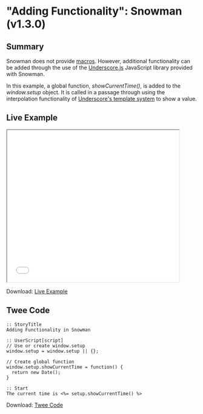 # "Adding Functionality": Snowman (v1.3.0)

## Summary

Snowman does not provide [macros](../../terms/terms_macros.md). However, additional functionality can be added through the use of the [Underscore.js](https://underscorejs.org/) JavaScript library provided with Snowman.

In this example, a global function, *showCurrentTime()*, is added to the *window.setup* object. It is called in a passage through using the interpolation functionality of [Underscore's template system](https://underscorejs.org/#template) to show a value.

## Live Example

<section>
<iframe src="snowman_adding_functionality_example.html" height=400 width=90%></iframe>

Download: <a href="snowman_adding_functionality_example.html" target="_blank">Live Example</a>
</section>

## Twee Code

```twee
:: StoryTitle
Adding Functionality in Snowman

:: UserScript[script]
// Use or create window.setup
window.setup = window.setup || {};

// Create global function
window.setup.showCurrentTime = function() {
  return new Date();
}

:: Start
The current time is <%= setup.showCurrentTime() %>

```

Download: <a href="snowman_adding_functionality_twee.txt" target="_blank">Twee Code</a>
